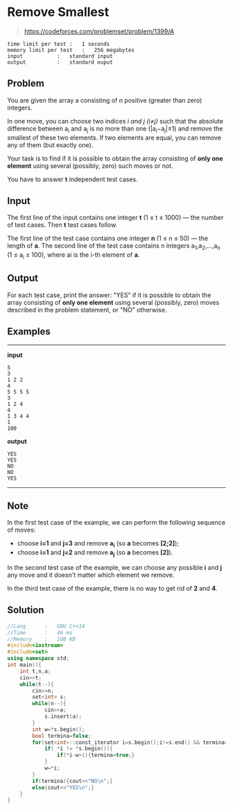 # Remove Smallest

> https://codeforces.com/problemset/problem/1399/A

```
time limit per test	:	1 seconds
memory limit per test	:	256 megabytes
input			:	standard input
output			:	standard ouput
```

## Problem

You are given the array a consisting of n positive (greater than zero) integers.

In one move, you can choose two indices *i and j (i≠j)* such that the absolute difference between a<sub>i</sub> and a<sub>j</sub> is no more than one (|a<sub>i</sub>−a<sub>j</sub>|≤1) and remove the smallest of these two elements. If two elements are equal, you can remove any of them (but exactly one).

Your task is to find if it is possible to obtain the array consisting of **only one element** using several (possibly, zero) such moves or not.

You have to answer **t** independent test cases.

## Input

The first line of the input contains one integer **t** (1 ≤ t ≤ 1000) — the number of test cases. Then **t** test cases follow.

The first line of the test case contains one integer **n** (1 ≤ n ≤ 50) — the length of **a**. The second line of the test case contains n integers a<sub>1</sub>,a<sub>2</sub>,…,a<sub>n</sub> (1 ≤ a<sub>i</sub> ≤ 100), where ai is the i-th element of **a**.

## Output

For each test case, print the answer: "YES" if it is possible to obtain the array consisting of **only one element** using several (possibly, zero) moves described in the problem statement, or "NO" otherwise.

## Examples

---
**input**
```
5
3
1 2 2
4
5 5 5 5
3
1 2 4
4
1 3 4 4
1
100
```
**output**
```
YES
YES
NO
NO
YES
```
---

## Note

In the first test case of the example, we can perform the following sequence of moves:

* choose **i=1** and **j=3** and remove **a<sub>i</sub>** (so **a** becomes **[2;2]**);
* choose **i=1** and **j=2** and remove **a<sub>j</sub>** (so **a** becomes **[2]**).

In the second test case of the example, we can choose any possible **i** and **j** any move and it doesn't matter which element we remove.

In the third test case of the example, there is no way to get rid of **2** and **4**.

## Solution

```c++
//Lang		:	GNU C++14
//Time		:	46 ms
//Memory	:	100 KB
#include<iostream>
#include<set>
using namespace std;
int main(){
	int t,n,a;
	cin>>t;
	while(t--){
		cin>>n;
		set<int> s;
		while(n--){
			cin>>a;
			s.insert(a);
		}
		int w=*s.begin();
		bool termina=false;
		for(set<int>::const_iterator i=s.begin();i!=s.end() && termina==false;i++){
			if( *i != *s.begin()){
				if(*i-w>1){termina=true;}
			}
			w=*i;
		}
		if(termina){cout<<"NO\n";}
		else{cout<<"YES\n";}
	}
}
```
